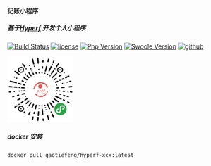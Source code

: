 #### 记账小程序

##### 基于[Hyperf](https://doc.hyperf.io/) 开发个人小程序

[![Build Status](https://travis-ci.org/gaotiefeng/hyperf-xcx.svg?branch=master)](https://travis-ci.org/gaotiefeng/hyperf-xcx)
[![license](https://img.shields.io/badge/license-MIT-lightgrey)]()
[![Php Version](https://img.shields.io/badge/php-%3E=7.2-green)](https://secure.php.net/)
[![Swoole Version](https://img.shields.io/badge/swoole-%3E=4.4-brightgreen)](https://github.com/swoole/swoole-src)
[![github](https://img.shields.io/badge/github-gaotiefeng-blue.svg)](https://github.com/gaotiefeng)






<img src="https://raw.githubusercontent.com/gaotiefeng/images/master/xcx/xcx.jpg" width="150px" height="150px;"/>

##### docker 安装

```
docker pull gaotiefeng/hyperf-xcx:latest
```